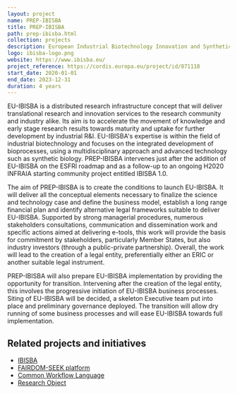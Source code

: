 ```yaml
---
layout: project
name: PREP-IBISBA
title: PREP-IBISBA
path: prep-ibisba.html
collection: projects
description: European Industrial Biotechnology Innovation and Synthetic Biology Accelerator Preparatory Phase
logo: ibisba-logo.png
website: https://www.ibisba.eu/
project_reference: https://cordis.europa.eu/project/id/871118
start_date: 2020-01-01
end_date: 2023-12-31
duration: 4 years
---
```


EU-IBISBA is a distributed research infrastructure concept that will deliver translational research and innovation services to the research community and industry alike. Its aim is to accelerate the movement of knowledge and early stage research results towards maturity and uptake for further development by industrial R&I. EU-IBISBA's expertise is within the field of industrial biotechnology and focuses on the integrated development of bioprocesses, using a multidisciplinary approach and advanced technology such as synthetic biology. PREP-IBISBA intervenes just after the addition of EU-IBISBA on the ESFRI roadmap and as a follow-up to an ongoing H2020 INFRAIA starting community project entitled IBISBA 1.0.

The aim of PREP-IBISBA is to create the conditions to launch EU-IBISBA. It will deliver all the conceptual elements necessary to finalize the science and technology case and define the business model, establish a long range financial plan and identify alternative legal frameworks suitable to deliver EU-IBISBA. Supported by strong managerial procedures, numerous stakeholders consultations, communication and dissemination work and specific actions aimed at delivering e-tools, this work will provide the basis for commitment by stakeholders, particularly Member States, but also industry investors (through a public-private partnership). Overall, the work will lead to the creation of a legal entity, preferentially either an ERIC or another suitable legal instrument.

PREP-IBISBA will also prepare EU-IBISBA implementation by providing the opportunity for transition. Intervening after the creation of the legal entity, this involves the progressive initiation of EU-IBISBA business processes. Siting of EU-IBISBA will be decided, a skeleton Executive team put into place and preliminary governance deployed. The transition will allow dry running of some business processes and will ease EU-IBISBA towards full implementation.

## Related projects and initiatives

* [IBISBA](/projects/ibisba/)
* [FAIRDOM-SEEK platform](/products/seek/)
* [Common Workflow Language](/activities/cwl/) 
* [Research Object](/products/researchobject/)

